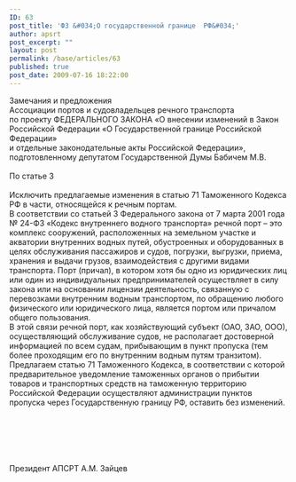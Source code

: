 ```yaml
---
ID: 63
post_title: 'ФЗ &#034;О государственной границе  РФ&#034;'
author: apsrt
post_excerpt: ""
layout: post
permalink: /base/articles/63
published: true
post_date: 2009-07-16 18:22:00
---
```

Замечания и предложения <br />
Ассоциации портов и судовладельцев речного транспорта<br />
по проекту  ФЕДЕРАЛЬНОГО ЗАКОНА «О внесении изменений в Закон Российской Федерации «О Государственной границе Российской Федерации»<br />
и отдельные законодательные акты Российской Федерации», подготовленному депутатом Государственной Думы Бабичем М.В.<br />
<br />
По статье 3<br />
<br />
Исключить  предлагаемые изменения в статью 71 Таможенного Кодекса РФ в части, относящейся к речным портам.<br />
В соответствии со статьей 3 Федерального закона  от 7 марта 2001 года  № 24-ФЗ «Кодекс внутреннего водного транспорта» речной порт – это комплекс сооружений, расположенных на земельном участке и акватории внутренних водных путей, обустроенных и оборудованных в целях обслуживания пассажиров и судов, погрузки, выгрузки, приема, хранения и выдачи грузов, взаимодействия с другими видами транспорта. Порт (причал), в котором хотя бы одно из юридических лиц или один из индивидуальных предпринимателей осуществляет в силу закона или на основании лицензии деятельность, связанную с перевозками внутренним водным транспортом, по обращению любого физического или юридического лица, является портом или причалом общего пользования.<br />
В этой связи речной порт, как хозяйствующий субъект (ОАО, ЗАО, ООО), осуществляющий обслуживание судов, не располагает достоверной информацией по всем судам, прибывающим в пункт пропуска (тем более проходящим его по внутренним водным путям транзитом). <br />
   Предлагаем  статью 71 Таможенного Кодекса, в соответствии с которой предварительное уведомление таможенных органов о прибытии товаров и транспортных средств на таможенную территорию Российской Федерации  осуществляют администрации пунктов пропуска через Государственную границу РФ, оставить без изменений.   <br />
<br />
<br />
<br />
<br />
<br />
<br />
Президент  АПСРТ                                                        А.М. Зайцев